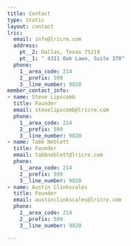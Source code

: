 ```yaml
---
title: Contact
type: static
layout: contact
lric:
  email: info@lricre.com
  address:
    pt__2: Dallas, Texas 75219
    pt__1: " 4311 Oak Lawn, Suite 370"
  phone:
    1__area_code: 214
    2__prefix: 599
    3__line_number: 9820
member_contact_info:
- name: Steve Lipscomb
  title: Founder
  email: stevelipscomb@lricre.com
  phone:
    1__area_code: 214
    2__prefix: 599
    3__line_number: 9820
- name: Tabb Neblett
  title: Founder
  email: tabbneblett@lricre.com
  phone:
    1__area_code: 214
    2__prefix: 599
    3__line_number: 9820
- name: Austin Clinkscales
  title: Founder
  email: austinclinkscales@lricre.com
  phone:
    1__area_code: 214
    2__prefix: 599
    3__line_number: 9820

---
```

